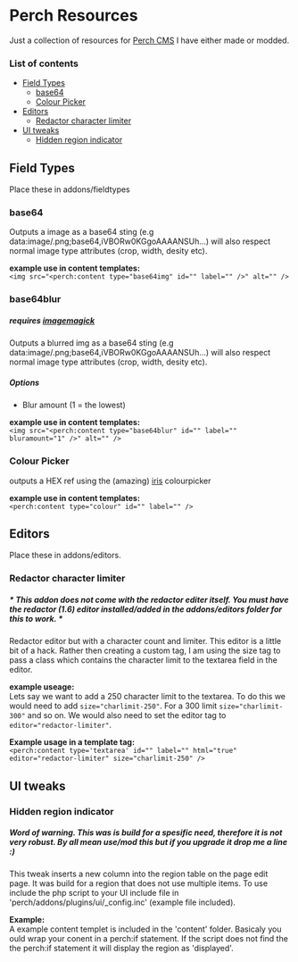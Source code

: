 # Perch Resources

Just a collection of resources for [Perch CMS](https://grabaperch.com/ "Perch") I have either made or modded.

### List of contents
* [Field Types](#field-types)
    * [base64](#base64)
    * [Colour Picker](#colour-picker)
* [Editors](#editors)
    * [Redactor character limiter](#redactor-character-limiter)
* [UI tweaks](#ui-tweaks)
    * [Hidden region indicator](#hidden-region-indicator)


## Field Types

Place these in addons/fieldtypes

### base64

Outputs a image as a base64 sting (e.g data:image/.png;base64,iVBORw0KGgoAAAANSUh...) will also respect normal image type attributes (crop, width, desity etc).

**example use in content templates:**  
`<img src="<perch:content type="base64img" id="" label="" />" alt="" />`


### base64blur

##### requires [imagemagick](http://www.imagemagick.org/)

Outputs a blurred img as a base64 sting (e.g data:image/.png;base64,iVBORw0KGgoAAAANSUh...) will also respect normal image type attributes (crop, width, desity etc).

##### Options
- Blur amount (1 = the lowest)

**example use in content templates:**  
`<img src="<perch:content type="base64blur" id="" label="" bluramount="1" />" alt="" />`

### Colour Picker

outputs a HEX ref using the (amazing) [iris](http://automattic.github.io/Iris/) colourpicker

**example use in content templates:**  
`<perch:content type="colour" id="" label="" />`


## Editors

Place these in addons/editors.

### Redactor character limiter

##### * This addon does not come with the redactor editer itself. You must have the redactor (1.6) editor installed/added in the addons/editors folder for this to work. *


Redactor editor but with a character count and limiter. This editor is a little bit of a hack. Rather then creating a custom tag, I am using the size tag to pass a class which contains the character limit to the textarea field in the editor.

**example useage:**  
Lets say we want to add a 250 character limit to the textarea. To do this we would need to add `size="charlimit-250"`. For a 300 limit `size="charlimit-300"` and so on. We would also need to set the editor tag to `editor="redactor-limiter"`.

**Example usage in a template tag:**  
`<perch:content type='textarea' id="" label="" html="true" editor="redactor-limiter" size="charlimit-250" />`


## UI tweaks

### Hidden region indicator

##### Word of warning. This was is build for a spesific need, therefore it is not very robust. By all mean use/mod this but if you upgrade it drop me a line :)

This tweak inserts a new column into the region table on the page edit page. It was build for a region that does not use multiple items.
To use include the php script to your UI include file in 'perch/addons/plugins/ui/_config.inc' (example file included).

**Example:**  
A example content templet is included in the 'content' folder. Basicaly you ould wrap your conent in a perch:if statement. If the script does not find the
 the perch:if statement it will display the region as 'displayed'.






